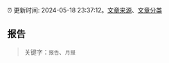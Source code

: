 :alarm_clock: 更新时间: 2024-05-18 23:37:12。[文章来源](/README.md)、[文章分类](/TAGS.md)

## 报告


> 关键字：`报告`、`月报`



